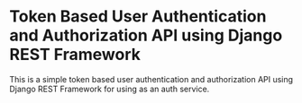 # Token Based User Authentication and Authorization API using Django REST Framework

This is a simple token based user authentication and authorization API using Django REST Framework for using as an auth service.